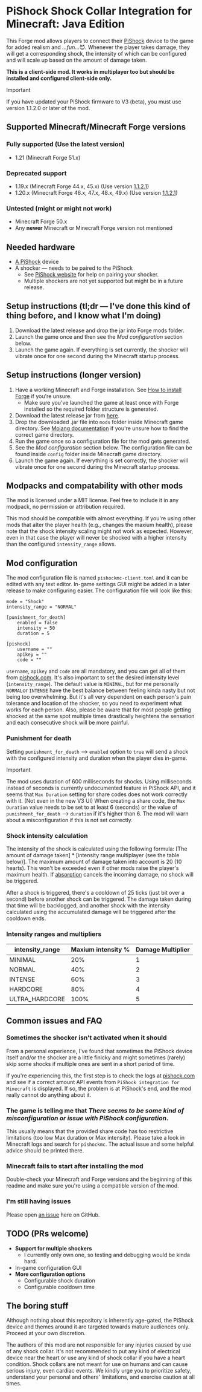 # PiShock Shock Collar Integration for Minecraft: Java Edition
This Forge mod allows players
to connect their [PiShock](https://pishock.com) device to the game for added realism and _...fun..._:smiling_imp:.
Whenever the player takes damage, they will get a corresponding shock,
the intensity of which can be configured and will scale up based on the amount of damage taken.

**This is a client-side mod. It works in multiplayer too but should be installed and configured client-side only.**

> [!IMPORTANT]
> If you have updated your PiShock firmware to V3 (beta), you must use version 1.1.2.0 or later of the mod.

## Supported Minecraft/Minecraft Forge versions
### Fully supported (Use the latest version)
* 1.21 (Minecraft Forge 51.x)

### Deprecated support
* 1.19.x (Minecraft Forge 44.x, 45.x) (Use version [1.1.2.1](https://github.com/ojaha065/PiShockForMC/releases/download/1.20-1.1.2.1/pishockmc-1.20-1.1.2.1.jar))
* 1.20.x (Minecraft Forge 46.x, 47.x, 48.x, 49.x) (Use version [1.1.2.1](https://github.com/ojaha065/PiShockForMC/releases/download/1.20-1.1.2.1/pishockmc-1.20-1.1.2.1.jar))

### Untested (might or might not work)
* Minecraft Forge 50.x
* Any **newer** Minecraft or Minecraft Forge version not mentioned

## Needed hardware
* [A PiShock](https://pishock.com) device
* A shocker — needs to be paired to the PiShock
  * See [PiShock website](https://pishock.com) for help on pairing your shocker.
  * Multiple shockers are not yet supported but might be in a future release.

## Setup instructions (tl;dr — I've done this kind of thing before, and I know what I'm doing)
1. Download the latest release and drop the jar into Forge mods folder.
2. Launch the game once and then see the _Mod configuration_ section below.
3. Launch the game again. If everything is set currently, the shocker will vibrate once for one second during the Minecraft startup process.

## Setup instructions (longer version)
1. Have a working Minecraft and Forge installation. See [How to install Forge](https://www.wikihow.com/Install-Minecraft-Forge) if you're unsure.
   * Make sure you've launched the game at least once with Forge installed so the required folder structure is generated.
2. Download the latest release jar from [here](https://github.com/ojaha065/PiShockForMC/releases).
3. Drop the downloaded .jar file into `mods` folder inside Minecraft game directory. See [Mojang documentation](https://help.minecraft.net/hc/en-us/articles/4409159214605) if you're unsure how to find the correct game directory.
4. Run the game once so a configuration file for the mod gets generated.
5. See the _Mod configuration_ section below. The configuration file can be found inside `config` folder inside Minecraft game directory.
6. Launch the game again. If everything is set correctly, the shocker will vibrate once for one second during the Minecraft startup process.

## Modpacks and compatability with other mods
The mod is licensed under a MIT license. Feel free to include it in any modpack, no permission or attribution required.

This mod should be compatible with almost everything.
If you're using other mods that alter the player health (e.g., changes the maxium health),
please note that the shock intensity scaling might not work as expected.
However,
even in that case the player will never be shocked with a higher intensity than the configured `intensity_range` allows.

## Mod configuration
The mod configuration file is named `pishockmc-client.toml` and it can be edited with any text editor. In-game settings GUI might be added in a later release to make configuring easier. The configuration file will look like this:

```
mode = "Shock"
intensity_range = "NORMAL"

[punishment_for_death]
	enabled = false
	intensity = 50
	duration = 5

[pishock]
	username = ""
	apikey = ""
	code = ""
```

`username`, `apikey` and `code` are all mandatory, and you can get all of them from [pishock.com](https://pishock.com).
It's also important to set the desired intensity level (`intensity_range`).
The default value is `MINIMAL`,
but for me personally `NORMAL`or `INTENSE` have the best balance
between feeling kinda nasty but not being too overwhelming.
But it's all very dependent on each person's pain tolerance and location of the shocker,
so you need to experiment what works for each person.
Also,
please be aware that for most people getting shocked at the same spot multiple times drastically heightens the sensation
and each consecutive shock will be more painful.

### Punishment for death
Setting `punishment_for_death` --> `enabled` option to `true` will send a shock with the configured intensity and duration when the player dies in-game.

> [!IMPORTANT]
> The mod uses duration of 600 milliseconds for shocks.
Using milliseconds instead of seconds is currently undocumented feature in PiShock API,
and it seems that `Max Duration` setting for share codes does not work correctly with it. (Not even in the new V3 UI)
When creating a share code,
the `Max Duration` value needs to be set to at least 6 (seconds)
or the value of `punishment_for_death` --> `duration` if it's higher than 6.
The mod will warn about a misconfiguration if this is not set correctly.

### Shock intensity calculation
The intensity of the shock is calculated using the following formula:
[The amount of damage taken] * [intensity range multiplayer (see the table below)].
The maximum amount of damage taken into account is 20 (10 hearts).
This won't be exceeded even if other mods raise the player's maximum health.
If [absorption](https://minecraft.fandom.com/wiki/Absorption) cancels the incoming damage, no shock will be triggered.

After a shock is triggered,
there's a cooldown of 25 ticks (just bit over a second) before another shock can be triggered.
The damage taken during that time will be backlogged,
and another shock with the intensity calculated using the accumulated damage will be triggered after the cooldown ends.


### Intensity ranges and multipliers
| intensity_range | Maxium intensity % | Damage Multiplier |
|-----------------|--------------------|-------------------|
| MINIMAL         | 20%                | 1                 |
| NORMAL          | 40%                | 2                 |
| INTENSE         | 60%                | 3                 |
| HARDCORE        | 80%                | 4                 |
| ULTRA_HARDCORE  | 100%               | 5                 |

## Common issues and FAQ
### Sometimes the shocker isn't activated when it should
From a personal experience,
I've found that sometimes the PiShock device itself and/or the shocker are a little finicky
and might sometimes (rarely) skip some shocks if multiple ones are sent in a short period of time.

If you're experiencing this,
the first step is to check the logs at [pishock.com](https://pishock.com)
and see if a correct amount API events from `PiShock integration for Minecraft` is displayed.
If so, the problem is at PiShock's end, and the mod really cannot do anything about it.

### The game is telling me that *There seems to be some kind of misconfiguration or issue with PiShock configuration*.
This usually means that the provided share code has too restrictive limitations (too low Max duration or Max intensity). 
Please take a look in Minecraft logs and search for `pishockmc`.
The actual issue and some helpful advice should be printed there.

### Minecraft fails to start after installing the mod
Double-check your Minecraft and Forge versions and the beginning of this readme
and make sure you're using a compatible version of the mod.

### I'm still having issues
Please open [an issue](https://github.com/ojaha065/PiShockForMC/issues) here on GitHub.

## TODO (PRs welcome)
* **Support for multiple shockers**
  * I currently only own one, so testing and debugging would be kinda hard.
* In-game configuration GUI
* **More configuration options**
  * Configurable shock duration
  * Configurable cooldown time

## The boring stuff

Although nothing about this repository is inherently age-gated,
the PiShock device and themes around it are targeted towards mature audiences only.
Proceed at your own discretion.

The authors of this mod are not responsible for any injuries caused by use of any shock collar.
It's not recommended to put any kind of electrical device near the heart
or use any kind of shock collar if you have a heart condition.
Shock collars are not meant for use on humans and can cause serious injury, even cardiac events.
We kindly urge you to prioritize safety,
understand your personal and others' limitations, and exercise caution at all times.

